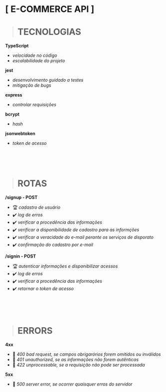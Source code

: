 # **[ E-COMMERCE API ]**
> # TECNOLOGIAS

**TypeScript**
* *velocidade no código*
* *escalabilidade do projeto*

**jest**
* *desenvolvimento guidado a testes*
* *mitigação de bugs*

**express**
* *controlar requisições*

**bcrypt**
* *hash*

**jsonwebtoken**
* *token de acesso*

<br/></br></br>

> # ROTAS

**/signup - POST**
* 🏆 *cadastro de usuário*
* ✔️ *log de erros*
* ✔️ *verificar a procedência das informações*
* ✔️ *verificar a disponibilidade de cadastro para as informções*
* ✔️ *verificar a veracidade do e-mail perante os serviços de disporato*
* ✔️ *confirmação do cadastro por e-mail*

**/signin - POST**
* 🏆 *autenticar informações e disponibilizar acessos*
* ✔️ *log de erros*
* ✔️ *verificar a procedência das informações*
* ✔️ *retornar o token de acesso*

<br/></br></br>

> # ERRORS

**4xx**
* 🐞 *400 bad request, se campos obrigarórios forem omitidos ou inválidos*
* 🐞 *401 unauthorized, se as informações não forem autênticas*
* 🐞 *422 unprocessable, se a requisição não pode ser processada*

**5xx**
* 🐞 *500 server error, se ocorrer quaisquer erros do servidor*
